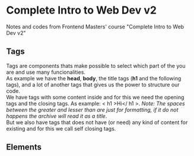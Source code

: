 # Complete Intro to Web Dev v2
Notes and codes from Frontend Masters' course "Complete Intro to Web Dev v2"

## Tags
Tags are components thats make possible to select which part of the you are and use many funcionalities.  
As example we have the **head**, **body**, the title tags (**h1** and the following tags), and a lot of 
another tags that gives us the power to structure our code.  
We have tags with some content inside and for this we need the opening tags and the closing tags. As example: < h1 >Hi</ h1 >. *Note: The spaces between the greater and lesser than are just for formatting, if it do not happens the archive will read it as a title*.  
But we also have tags that does not have (or need) any kind of content for existing and for this we call self closing tags.

## Elements
